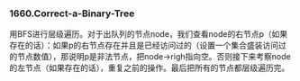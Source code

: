 ### 1660.Correct-a-Binary-Tree

用BFS进行层级遍历。对于出队列的节点node，我们查看node的右节点p（如果存在的话）：如果p的右节点存在并且是已经访问过的（设置一个集合盛装访问过的节点数值），那说明p是非法节点，把node->righ指向空。否则接下来考察node的左节点（如果存在的话），重复之前的操作。最后把所有的节点都层级遍历完。
